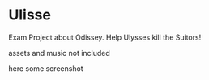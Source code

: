# Ulisse

Exam Project about Odissey. Help Ulysses kill the Suitors!

assets and music not included

here some screenshot



